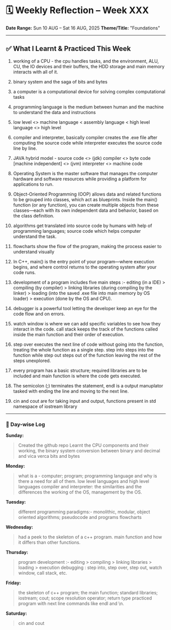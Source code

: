 # 🗓️ Weekly Reflection – Week XXX

**Date Range:** Sun 10 AUG – Sat 16 AUG, 2025
**Theme/Title:** "Foundations"

---

## ✅ What I Learnt & Practiced This Week

1. working of a CPU - the cpu handles tasks, and the environment, ALU, CU, the IO devices and their buffers, the HDD storage and main memory interacts with all of it.

2. binary system and the saga of bits and bytes

3. a computer is a computational device for solving complex computational tasks

4. programming language is the medium between human and the machine to understand the data and instructions

5. low level <> machine language < assembly language < high level language <> high level

6. compiler and interpreter, basically compiler creates the .exe file after computing the source code while interpreter executes the source code line by line.

7. JAVA hybrid model - source code <> (jdk) compiler <> byte code [machine independent] <> (jvm) interpreter <> machine code

8. Operating System is the master software that manages the computer hardware and software resources while providing a platform for applications to run.

9. Object-Oriented Programming (OOP) allows data and related functions to be grouped into classes, which act as blueprints. Inside the main() function (or any function), you can create multiple objects from these classes—each with its own independent data and behavior, based on the class definition.

10. algorithms get translated into source code by humans with help of programming languages; source code which helps computer understand the task.

11. flowcharts show the flow of the program, making the process easier to understand visually

12. In C++, main() is the entry point of your program—where execution begins, and where control returns to the operating system after your code runs.

13. development of a program includes five main steps :- editing (in a IDE) > compiling (by compiler) > linking libraries (during compiling by the linker) > loading (into the saved .exe file into main memory by OS loader) > execution (done by the OS and CPU).

14. debugger is a powerful tool letting the developer keep an eye for the code flow and on errors.

15. watch window is where we can add specific variables to see how they interact in the code. call stack keeps the track of the functions called inside the main function and their order of execution.

16. step over executes the next line of code without going into the function, treating the whole function as a single step. step into steps into the function while step out steps out of the function leaving the rest of the steps unexplored.

17. every program has a basic structure; required libraries are to be included and main function is where the code gets executed.

18. The semicolon (;) terminates the statement, endl is a output manuplator tasked with ending the line and moving to the next line.

19. cin and cout are for taking input and output, functions present in std namespace of iostream library

---

### 📆 Day-wise Log

**Sunday:**  
> Created the github repo
> Learnt the CPU components and their working,
> the binary system
> conversion between binary and decimal and vica verca
> bits and bytes

**Monday:**  
> what is a - computer; program; programming language and why is there a need for all of them.
> low level languages and high level languages
> compiler and interpreter: the similarities and the differences
> the working of the OS, management by the OS.

**Tuesday:**  
> different programming paradigms:- monolithic, modular, object oriented
> algorithms; pseudocode and programs
> flowcharts

**Wednesday:**  
> had a peek to the skeleton of a c++ program.
> main function and how it differs than other functions.

**Thursday:**
> program development :- editing > compiling > linking libraries > loading > execution
> debugging : step into, step over, step out, watch window, call stack, etc.

**Friday:**
> the skeleton of c++ program;
> the main function; standard libraries; iostream; cout; scope resolution operator; return type
> practiced program with next line commands like endl and \n.

**Saturday:**
> cin and cout
